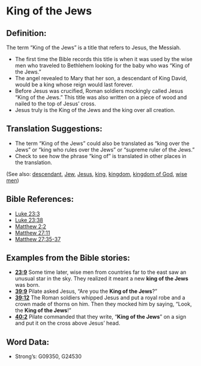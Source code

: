 # King of the Jews

## Definition:

The term “King of the Jews” is a title that refers to Jesus, the Messiah.

* The first time the Bible records this title is when it was used by the wise men who traveled to Bethlehem looking for the baby who was “King of the Jews.”
* The angel revealed to Mary that her son, a descendant of King David, would be a king whose reign would last forever.
* Before Jesus was crucified, Roman soldiers mockingly called Jesus “King of the Jews.” This title was also written on a piece of wood and nailed to the top of Jesus’ cross.
* Jesus truly is the King of the Jews and the king over all creation.

## Translation Suggestions:

* The term “King of the Jews” could also be translated as “king over the Jews” or “king who rules over the Jews” or “supreme ruler of the Jews.”
* Check to see how the phrase “king of” is translated in other places in the translation.

(See also: [descendant](../other/descendant.md), [Jew](../kt/jew.md), [Jesus](../kt/jesus.md), [king](../other/king.md), [kingdom](../other/kingdom.md), [kingdom of God](../kt/kingdomofgod.md), [wise men](../other/wisemen.md))

## Bible References:

* [Luke 23:3](rc://en/tn/help/luk/23/03)
* [Luke 23:38](rc://en/tn/help/luk/23/38)
* [Matthew 2:2](rc://en/tn/help/mat/02/02)
* [Matthew 27:11](rc://en/tn/help/mat/27/11)
* [Matthew 27:35-37](rc://en/tn/help/mat/27/35)

## Examples from the Bible stories:

* __[23:9](rc://en/tn/help/obs/23/09)__ Some time later, wise men from countries far to the east saw an unusual star in the sky. They realized it meant a new __king of the Jews__ was born.
* __[39:9](rc://en/tn/help/obs/39/09)__ Pilate asked Jesus, “Are you the __King of the Jews__?”
* __[39:12](rc://en/tn/help/obs/39/12)__ The Roman soldiers whipped Jesus and put a royal robe and a crown made of thorns on him. Then they mocked him by saying, “Look, the __King of the Jews__!”
* __[40:2](rc://en/tn/help/obs/40/02)__ Pilate commanded that they write, “__King of the Jews__” on a sign and put it on the cross above Jesus’ head.

## Word Data:

* Strong’s: G09350, G24530
